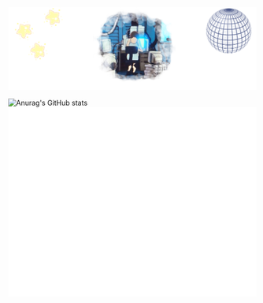 <img src="https://github.com/teramotl/storage/raw/main/images/lain%20coding%20banner.png" alt="lain banner">


![Anurag's GitHub stats](https://github-readme-stats.vercel.app/api?username=teramotl&show_icons=true&theme=tokyonight)
<picture>
  <img src="/github-metrics.svg" alt="Metrics">
</picture>

